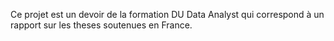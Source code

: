 Ce projet est un devoir de la formation DU Data Analyst qui correspond à un rapport sur les theses soutenues en France.
